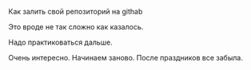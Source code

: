 Как залить свой репозиторий на githab

Это вроде не так сложно как казалось.

Надо практиковаться дальше.

Очень интересно. Начинаем заново. После праздников все забыла.
